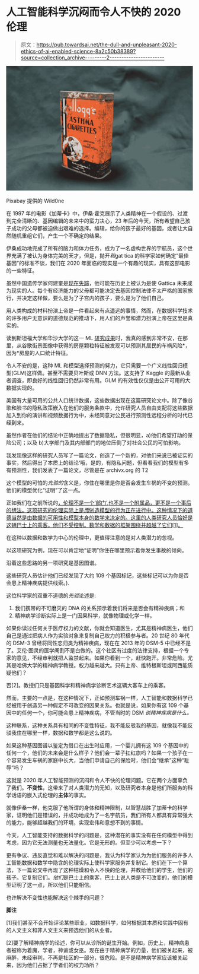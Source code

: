 # 人工智能科学沉闷而令人不快的 2020 伦理

> 原文：<https://pub.towardsai.net/the-dull-and-unpleasant-2020-ethics-of-ai-enabled-science-8a2c50b38389?source=collection_archive---------2----------------------->

![](img/85065ae9596e73d850e0633ef6ba6c79.png)

Pixabay 提供的 Wild0ne

在 1997 年的电影《加蒂卡》中，伊桑·霍克展示了人类精神在一个假设的、过渡到完全清晰的、基因编辑的未来中的蛮力决心，23 年后的今天，所有希望自己孩子成功的父母都被迫做出艰难的选择。编辑，给你的孩子最好的基因，或者让大自然随机重组它们，产生一个不确定的结果。

伊桑成功地完成了所有的脑力和体力任务，成为了一名虚构世界的宇航员，这个世界充满了被认为身体完美的天才，但是，抛开*和*gat tica 的科学家如何确定“最佳基因”的标准不谈，我们在 2020 年面临的现实是一个有趣的现实，具有这部电影的一些特征。

虽然中国遗传学家何建奎是[现在失踪](https://www.abc.net.au/news/2018-12-07/chinese-scientist-who-edited-twins-genes-he-jiankui-missing/10588528)，他可能在历史上被认为是使 Gattica 未来成为现实的人。每个有经济能力的父母都可能决定去基因控制法律不太严格的国家旅行，并决定这样做，要么是为了子宫内的孩子，要么是为了他们自己。

用人类构成的材料扮演上帝是一件看起来有点遥远的事情，然而，在数据科学技术的许多用户无意识的道德规范的推动下，用人们的声誉和潜力扮演上帝在这里是真实的。

读到斯坦福大学和华沙大学的这一 ML [研究成果](https://arxiv.org/pdf/1904.05270.pdf)时，我真的感到非常不安，在那里，从谷歌街景图像中获得的房屋颗粒特征被发现可以预测其居民的车祸风险*，因为*房屋的人口统计特征。

令人不安的是，这种 ML 和模型选择预测的努力，它只需要一个广义线性回归模型(GLM)这样做。甚至不需要贝叶斯或 DNN 方法。这支持了 Kaggle 的最新从业者调查，即良好的线性回归仍然非常有用。GLM 的有效性仅仅是由公开可用的大数据实现的。

美国有大量可用的公共人口统计数据，这些数据出现在这篇研究论文中。除了像谷歌和脸书的隐私政策嵌入在他们的服务条款中，允许研究人员自由支配将这些数据加入到你的演讲和视频数据行为中，未经同意对公民进行预测性远程分析的时代已经到来。

虽然作者在他们的结论中正确地提出了数据隐私，但很明显，a)他们希望打动的保险公司；以及 b)大学部门及其内部部门的地位压倒了对社会公民的可怕影响。

我发现像这样的研究人员写了一篇论文，创造了一个新的，对他们来说已被证实的事实，然后得出了本质上的结论‘哦，是的，有隐私问题，但看看我们的模型有多有预测性，我们发表了一篇论文，尽管是在 archivx.org 的 T2

这个模型的可怕的*先验的*含义是，你住在哪里是你是否会发生车祸的不变的预测。他们的模型优化“证明”了这一点。

正如我们在之前所说的[，伦理不是一个‘部门’,也不是一个附属品，更不是一个事后的想法。这项研究的伦理实际上是*而*创造模型的行为正在进行中。这种情况下的道德当然是由数据的可用性和模型本身的数学来决定的。这里的人类研究人员恰好是这辆巴士上的乘客。他们不受控制。数学和数据的框架围绕并超越了它们[1]。](https://medium.com/swlh/saving-the-web-and-the-ethics-of-bravery-d1356fab9968)

在这种以数据和数学为中心的伦理中，更值得注意的是对人类潜力的忽视。

以这项研究为例，现在可以肯定地“证明”你住在哪里预示着你发生事故的倾向。

沿着这些思路的另一项研究是基因图谱。

这些研究人员估计他们已经发现了大约 109 个基因标记，这些标记可以为你是否会患上精神疾病提供线索。).

这位科学家的双重不道德的*先验*论述是:

1.  我们携带的不可磨灭的 DNA 的关系预示着我们将来是否会有精神疾病；和
2.  精神病学诊断实际上是一门因果科学，就像物理或化学一样。

如果你读过任何关于医疗权力的文献，你就会知道医生，尤其是精神病医生，他们自己是通过把病人作为实验对象来复制自己权力的积极参与者。20 世纪 80 年代的 DSM-3 曾经将同性恋归类为精神疾病，现在在 2013 年的 DSM-5 中已经不是了。艾伦·图灵的医学阉割不是白做的。这个社区有过度的法律支持，根据一个专家的意见，不经审判就把人监禁起来。如果你看到一个，赶快跑开。非常危险。尤其是哈佛大学的精神病学教授。权力越来越大。只有上帝、维特根斯坦或阿西能质疑他们？

否[2]。教授们只是基因科学和精神病学诊断艺术这辆大客车上的乘客。

然而，主要的一点是，在这种情况下，正如预测车祸一样，人工智能和数据科学已经被用于创造另一种假定不可改变的因果关系。也就是说，如果你有这 109 个基因中的任何一个，你可能会患上精神疾病，不管当时的 DSM *说精神疾病是什么。*

这种联系，这种关系具有相同的不变性特征，我不能反驳我的基因，就像我不能反驳我住在哪里一样，数据和数学都是这么说的。

如果这种基因图谱以鉴定为借口在出生时应用，一个婴儿拥有这 109 个基因中的任何一个，他们的未来会是什么样子？他们会一辈子扛红旗吗？如果一个孩子在一个容易发生车祸的家庭中长大，当他们申请自己的保险时，他们会“继承”这种“耻辱”吗？

这就是 2020 年人工智能预测的沉闷和令人不快的伦理问题。它在两个方面辜负了我们。**不变性**，这带来了对人类潜力的无知，以及研究者本身是他们所服务的科学话语的嵌入式伦理的**主体**的事实。

就像伊桑一样，他克服了他所谓的身体和精神限制，以智慧战胜了加蒂卡的科学家，证明他们是错误的，并成功地成为了一名宇航员，我们所有人都具有异常强大的能力，能够超越我们的环境，实现宏伟和意想不到的事情。

今天，人工智能支持的数据科学的问题是，这种潜在的事实没有在任何模型中得到考虑，因为它无法测量也无法量化。它是无形的。但至少可以考虑一下？

更有争议、违反直觉和难以解决的问题是，我认为科学家认为为他们服务的许多人工智能数据和数学中隐含的伦理实际上使科学家服务并复制它。他们在下一个算法，下一篇论文中再现了这种枯燥和令人不快的伦理，并教给他们的学生，他们的孩子。它复制它们。*他们*是巴士上的乘客，巴士上说人类是不可改变的，他们的模型证明了这一点，所以他们只能相信。

也许解决不变性也能解决这个棘手的问题？

**脚注**

[1]我们甚至不会开始评论某些职业，如数据科学，如何根据其本质和实践中固有的人文主义和非人文主义来预选他们的从业者。

[2]要了解精神病学的论述，你可以从诊所的诞生开始。例如，历史上，精神病患者被称为着魔，学者，神谕或女巫。现在由于精神病学的力量，他们被关起来，被麻醉，未经审判，不再是社区的一部分，很危险。是不是精神病学家应该被关起来，因为他们占据了学者们的权力场所？